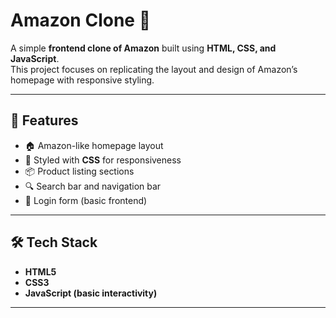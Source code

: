 # Amazon Clone 🛒  

A simple **frontend clone of Amazon** built using **HTML, CSS, and JavaScript**.  
This project focuses on replicating the layout and design of Amazon’s homepage with responsive styling.  

---

## 🚀 Features
- 🏠 Amazon-like homepage layout  
- 🎨 Styled with **CSS** for responsiveness  
- 📦 Product listing sections  
- 🔍 Search bar and navigation bar  
- 👤 Login form (basic frontend)  

---

## 🛠️ Tech Stack
- **HTML5**  
- **CSS3**  
- **JavaScript (basic interactivity)**  

---


